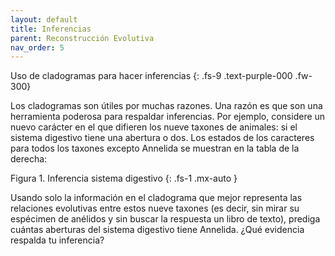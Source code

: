 ```yaml
---
layout: default
title: Inferencias
parent: Reconstrucción Evolutiva
nav_order: 5
---
```



Uso de cladogramas para hacer inferencias
{: .fs-9 	.text-purple-000 .fw-300}

Los cladogramas son útiles por muchas razones. Una razón es que son una herramienta poderosa para respaldar inferencias. Por ejemplo, considere un nuevo carácter en el que difieren los nueve taxones de animales: si el sistema digestivo tiene una abertura o dos. Los estados de los caracteres para todos los taxones excepto Annelida se muestran en la tabla de la derecha:

Figura 1. Inferencia sistema digestivo
{: .fs-1 .mx-auto }

Usando solo la información en el cladograma que mejor representa las relaciones evolutivas entre estos nueve taxones (es decir, sin mirar su espécimen de anélidos y sin buscar la respuesta un libro de texto), prediga cuántas aberturas del sistema digestivo tiene Annelida. ¿Qué evidencia respalda tu inferencia?
